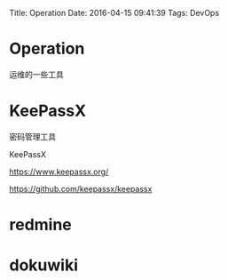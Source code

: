 Title: Operation
Date: 2016-04-15 09:41:39
Tags: DevOps



# Operation

运维的一些工具

# KeePassX

密码管理工具

KeePassX

<https://www.keepassx.org/>

<https://github.com/keepassx/keepassx>

# redmine

# dokuwiki
